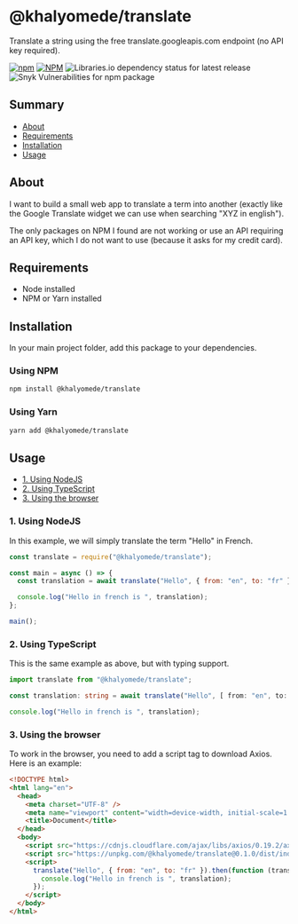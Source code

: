 # @khalyomede/translate

Translate a string using the free translate.googleapis.com endpoint (no API key required).

[![npm](https://img.shields.io/npm/v/@khalyomede/translate)](https://www.npmjs.com/package/@khalyomede/translate) [![NPM](https://img.shields.io/npm/l/@khalyomede/translate)](https://github.com/khalyomede/translate/blob/master/LICENSE) ![Libraries.io dependency status for latest release](https://img.shields.io/librariesio/release/npm/@khalyomede/translate) ![Snyk Vulnerabilities for npm package](https://img.shields.io/snyk/vulnerabilities/npm/@khalyomede/translate)

## Summary

- [About](#about)
- [Requirements](#requirements)
- [Installation](#installation)
- [Usage](#usage)

## About

I want to build a small web app to translate a term into another (exactly like the Google Translate widget we can use when searching "XYZ in english").

The only packages on NPM I found are not working or use an API requiring an API key, which I do not want to use (because it asks for my credit card).

## Requirements

- Node installed
- NPM or Yarn installed

## Installation

In your main project folder, add this package to your dependencies.

### Using NPM

```bash
npm install @khalyomede/translate
```

### Using Yarn

```bash
yarn add @khalyomede/translate
```

## Usage

- [1. Using NodeJS](#1-using-nodejs)
- [2. Using TypeScript](#2-using-typescript)
- [3. Using the browser](#3-using-the-browser)

### 1. Using NodeJS

In this example, we will simply translate the term "Hello" in French.

```javascript
const translate = require("@khalyomede/translate");

const main = async () => {
  const translation = await translate("Hello", { from: "en", to: "fr" });

  console.log("Hello in french is ", translation);
};

main();
```

### 2. Using TypeScript

This is the same example as above, but with typing support.

```typescript
import translate from "@khalyomede/translate";

const translation: string = await translate("Hello", [ from: "en", to: "fr" ]);

console.log("Hello in french is ", translation);
```

### 3. Using the browser

To work in the browser, you need to add a script tag to download Axios. Here is an example:

```html
<!DOCTYPE html>
<html lang="en">
  <head>
    <meta charset="UTF-8" />
    <meta name="viewport" content="width=device-width, initial-scale=1.0" />
    <title>Document</title>
  </head>
  <body>
    <script src="https://cdnjs.cloudflare.com/ajax/libs/axios/0.19.2/axios.min.js"></script>
    <script src="https://unpkg.com/@khalyomede/translate@0.1.0/dist/index.min.js"></script>
    <script>
      translate("Hello", { from: "en", to: "fr" }).then(function (translation) {
        console.log("Hello in french is ", translation);
      });
    </script>
  </body>
</html>
```
